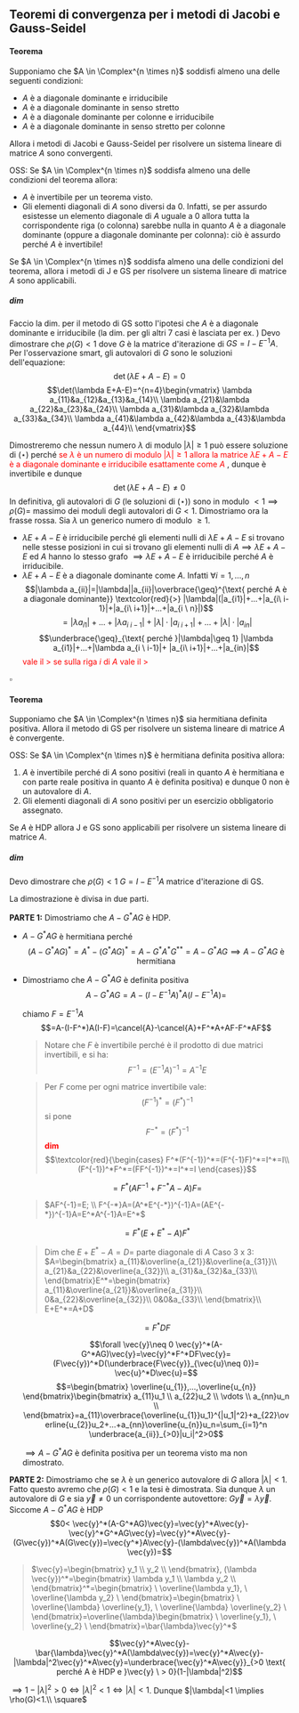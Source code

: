 ## Teoremi di convergenza per i metodi di Jacobi  e Gauss-Seidel

#### Teorema
Supponiamo che $A \in \Complex^{n \times n}$ soddisfi almeno una delle seguenti condizioni:
+ $A$ è a diagonale dominante e irriducibile
+ $A$ è a diagonale dominante in senso stretto
+ $A$ è a diagonale dominante per colonne e irriducibile
+ $A$ è a diagonale dominante in senso stretto per colonne

Allora i metodi di Jacobi e Gauss-Seidel per risolvere un sistema lineare di matrice $A$ sono convergenti.  

OSS:
Se $A \in \Complex^{n \times n}$ soddisfa almeno una delle condizioni del teorema allora:
+   $A$ è invertibile per un teorema visto.
+   Gli elementi diagonali di $A$ sono diversi da 0. Infatti, se per assurdo esistesse un elemento diagonale di $A$ uguale a 0 allora tutta la corrispondente riga (o colonna) sarebbe nulla in quanto $A$ è a diagonale dominante (oppure a diagonale dominante per colonna): ciò è assurdo perché $A$ è invertibile!
  
Se $A \in \Complex^{n \times n}$ soddisfa almeno una delle condizioni del teorema, allora i metodi di J e GS per risolvere un sistema lineare di matrice $A$ sono applicabili.

##### dim
Faccio  la dim. per il metodo di GS sotto l'ipotesi che $A$ è a diagonale dominante e irriducibile (la dim. per gli altri 7 casi è lasciata per ex. )
Devo dimostrare che $\rho(G)<1$ dove $G$ è la matrice d'iterazione di $GS=I-E^{-1}A$. 
Per l'osservazione smart, gli autovalori di $G$ sono le soluzioni dell'equazione:
$$\det(\lambda E+A-E)=0$$ $$\det(\lambda E+A-E)=^{n=4}\begin{vmatrix}
    \lambda a_{11}&a_{12}&a_{13}&a_{14}\\
    \lambda a_{21}&\lambda  a_{22}&a_{23}&a_{24}\\
    \lambda a_{31}&\lambda  a_{32}&\lambda a_{33}&a_{34}\\
    \lambda a_{41}&\lambda  a_{42}&\lambda a_{43}&\lambda a_{44}\\
\end{vmatrix}$$

Dimostreremo che nessun numero $\lambda$ di modulo $|\lambda|\geq 1$ può essere soluzione di $(\star)$ perché <span style="color:red"> se $\lambda$ è un numero di modulo $|\lambda|\geq 1$ allora la matrice $\lambda E+A-E$ è a diagonale dominante e irriducibile esattamente come $A$ </span>, dunque è invertibile e dunque 
$$\det(\lambda E+A-E)\neq 0$$ In definitiva, gli autovalori di $G$ (le soluzioni di $(\star)$) sono in modulo $<1 \implies \rho(G)=$ massimo dei moduli degli autovalori di $G<1$.
Dimostriamo ora la frasse rossa.
Sia $\lambda$ un generico numero di modulo $\geq 1$.
+ $\lambda E+A-E$ è irriducibile perché gli elementi nulli di $\lambda E+A-E$ si trovano nelle stesse posizioni in cui si trovano gli elementi nulli di $A \implies \lambda E+A-E$ ed $A$ hanno lo stesso grafo $\implies \lambda E+A-E$ è irriducibile perché $A$ è irriducibile.
+ $\lambda E+A-E$ è a diagonale dominante come $A$. Infatti $\forall i=1,...,n$
$$|\lambda a_{ii}|=|\lambda||a_{ii}|\overbrace{\geq}^{\text{ perché A è a diagonale dominante}} \textcolor{red}{>} |\lambda|(|a_{i1}|+...+|a_{i\ i-1}|+|a_{i\ i+1}|+...+|a_{i \ n}|)$$  $$= |\lambda a_{i1}|+...+|\lambda a_{i \ i-1}|+|\lambda|\cdot |a_{i\ i+1}|+...+|\lambda|\cdot|a_{in}|$$ $$\underbrace{\geq}_{\text{ perché }|\lambda|\geq 1} |\lambda a_{i1}|+...+|\lambda a_{i \ i-1}|+ |a_{i\ i+1}|+...+|a_{in}|$$ 
<span style="color:red"> vale il $>$ se sulla riga $i$ di $A$ vale il $>$ </span>

$\square$

#### Teorema
Supponiamo che $A \in \Complex^{n \times n}$ sia hermitiana definita positiva.
Allora il metodo di GS per risolvere un sistema lineare di matrice $A$ è convergente.

OSS:
Se $A \in \Complex^{n \times n}$ è hermitiana definita positiva allora:
1. $A$ è invertibile perché di $A$ sono positivi (reali in quanto $A$ è hermitiana e con parte reale positiva in quanto $A$ è definita positiva) e dunque 0 non è un autovalore di $A$.
2. Gli elementi diagonali di $A$ sono positivi per un esercizio obbligatorio assegnato.  

Se $A$ è HDP allora J e GS sono applicabili per risolvere un sistema lineare di matrice $A$.
##### dim
Devo dimostrare che $\rho(G)<1 \ G=I-E^{-1}A$ matrice d'iterazione di GS.

La dimostrazione è divisa in due parti.  

**PARTE 1:** Dimostriamo che $A-G^{*}AG$ è HDP.
+ $A-G^{*}AG$ è hermitiana perché
  $$(A-G^{*}AG)^*=A^*-(G^*AG)^*=A-G^*A^*G^{**}=A-G^*AG \implies A-G^*AG \text{ è hermitiana }$$
+ Dimostriamo che $A-G^{*}AG$ è definita positiva
  $$A-G^{*}AG=A-(I-E^{-1}A)^*A(I-E^{-1}A)=$$

  chiamo $F=E^{-1}A$
  $$=A-(I-F^*)A(I-F)=\cancel{A}-\cancel{A}+F^*A+AF-F^*AF$$
  > Notare che $F$ è invertibile perché è il prodotto di due matrici invertibili, e si ha: $$F^{-1}=(E^{-1}A)^{-1}=A^{-1}E$$
  
  > Per $F$ come per ogni matrice invertibile vale: 
  > $$(F^{-1})^*=(F^*)^{-1}$$ si pone $$F^{-*}=(F^*)^{-1}$$
  > <span style="color:red" ><b> dim </b> </span>
  > $$\textcolor{red}{\begin{cases}
  >     F^*(F^{-1})^*=(F^{-1}F)^*=I^*=I\\
  >     (F^{-1})^*F^*=(FF^{-1})^*=I^*=I
  >\end{cases}}$$

  $$=F^*(AF^{-1}+F^{-*}A-A)F=$$
  >$AF^{-1}=E; \\ F^{-*}A=(A^*E^{-*})^{-1}A=(AE^{-*})^{-1}A=E^*A^{-1}A=E^*$

  $$=F^*(E+E^*-A)F^*$$

  > Dim che $E+E^*-A=D=$ parte diagonale di $A$
  > Caso 3 x 3:
  > $A=\begin{bmatrix}
    a_{11}&\overline{a_{21}}&\overline{a_{31}}\\
    a_{21}&a_{22}&\overline{a_{32}}\\
    a_{31}&a_{32}&a_{33}\\
  \end{bmatrix}E^*=\begin{bmatrix}
    a_{11}&\overline{a_{21}}&\overline{a_{31}}\\
    0&a_{22}&\overline{a_{32}}\\
    0&0&a_{33}\\
  \end{bmatrix}\\ E+E^*=A+D$

  $$=F^*DF$$

    $$\forall \vec{y}\neq 0 \vec{y}^*(A-G^*AG)\vec{y}=\vec{y}^*F^*DF\vec{y}=(F\vec{y})^*D(\underbrace{F\vec{y}}_{\vec{u}\neq 0})= \vec{u}^*D\vec{u}=$$ $$=\begin{bmatrix}
        \overline{u_{1}},...,\overline{u_{n}}
    \end{bmatrix}\begin{bmatrix}
        a_{11}u_1   \\
        a_{22}u_2   \\
        \vdots      \\
        a_{nn}u_n   \\
    \end{bmatrix}=a_{11}\overbrace{\overline{u_{1}}u_1}^{|u_1|^2}+a_{22}\overline{u_{2}}u_2+...+a_{nn}\overline{u_{n}}u_n=\sum_{i=1}^n \underbrace{a_{ii}}_{>0}|u_i|^2>0$$

    $\implies A-G^*AG$ è definita positiva per un teorema visto ma non dimostrato.

**PARTE 2:** Dimostriamo che se $\lambda$ è un generico autovalore di $G$ allora $|\lambda|<1$. Fatto questo avremo che $\rho(G)<1$ e la tesi è dimostrata. 
Sia dunque $\lambda$ un autovalore di $G$ e sia $\vec{y} \neq 0$ un corrispondente autovettore: $G\vec{y}=\lambda \vec{y}$.
Siccome $A-G^*AG$ è HDP
$$0< \vec{y}^*(A-G^*AG)\vec{y}=\vec{y}^*A\vec{y}-\vec{y}^*G^*AG\vec{y}=\vec{y}^*A\vec{y}-(G\vec{y})^*A(G\vec{y})=\vec{y^*}A\vec{y}-(\lambda\vec{y})^*A(\lambda \vec{y})=$$
>$\vec{y}=\begin{bmatrix}
   y_1 \\
   y_2 \\ 
\end{bmatrix}, (\lambda \vec{y})^*=\begin{bmatrix}
   \lambda y_1  \\
   \lambda y_2  \\ 
\end{bmatrix}^*=\begin{bmatrix}
   \ \overline{\lambda y_1}, \  
   \overline{\lambda y_2}   \
\end{bmatrix}=\begin{bmatrix}
   \ \overline{\lambda} \overline{y_1}, \  
   \overline{\lambda} \overline{y_2}   \
\end{bmatrix}=\overline{\lambda}\begin{bmatrix}
   \    \overline{y_1}, \  
        \overline{y_2}   \
\end{bmatrix}=\bar{\lambda}\vec{y}^*$

$$\vec{y}^*A\vec{y}-\bar{\lambda}\vec{y}^*A(\lambda\vec{y})=\vec{y}^*A\vec{y}-|\lambda|^2\vec{y}^*A\vec{y}=\underbrace{\vec{y}^*A\vec{y}}_{>0 \text{ perché A è HDP e }\vec{y} \ > 0}(1-|\lambda|^2)$$  

$\implies 1-|\lambda|^2>0 \iff |\lambda|^2<1 \iff |\lambda|<1$.
Dunque $|\lambda|<1 \implies \rho(G)<1.\\ \square$